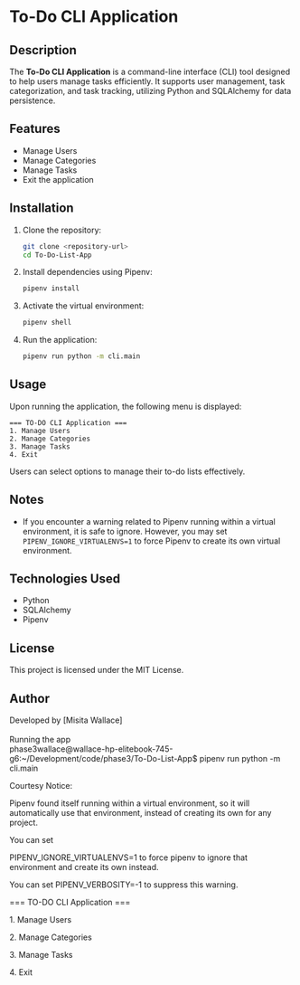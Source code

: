 # To-Do CLI Application

## Description

The **To-Do CLI Application** is a command-line interface (CLI) tool designed to help users manage tasks efficiently. It supports user management, task categorization, and task tracking, utilizing Python and SQLAlchemy for data persistence.

## Features

- Manage Users
- Manage Categories
- Manage Tasks
- Exit the application

## Installation

1. Clone the repository:
   ```sh
   git clone <repository-url>
   cd To-Do-List-App
   ```
2. Install dependencies using Pipenv:
   ```sh
   pipenv install
   ```
3. Activate the virtual environment:
   ```sh
   pipenv shell
   ```
4. Run the application:
   ```sh
   pipenv run python -m cli.main
   ```

## Usage

Upon running the application, the following menu is displayed:

```
=== TO-DO CLI Application ===
1. Manage Users
2. Manage Categories
3. Manage Tasks
4. Exit
```

Users can select options to manage their to-do lists effectively.

## Notes

- If you encounter a warning related to Pipenv running within a virtual environment, it is safe to ignore. However, you may set `PIPENV_IGNORE_VIRTUALENVS=1` to force Pipenv to create its own virtual environment.

## Technologies Used

- Python
- SQLAlchemy
- Pipenv

## License

This project is licensed under the MIT License.

## Author

Developed by [Misita Wallace]\
\
Running the app \
phase3wallace\@wallace-hp-elitebook-745-g6:\~/Development/code/phase3/To-Do-List-App\$ pipenv run python -m cli.main

Courtesy Notice:

Pipenv found itself running within a virtual environment,  so it will automatically use that environment, instead of  creating its own for any project.&#x20;

You can set

PIPENV\_IGNORE\_VIRTUALENVS=1 to force pipenv to ignore that environment and create  its own instead.

You can set PIPENV\_VERBOSITY=-1 to suppress this warning.



\=== TO-DO CLI Application ===

1\. Manage Users

2\. Manage Categories

3\. Manage Tasks

4\. Exit
